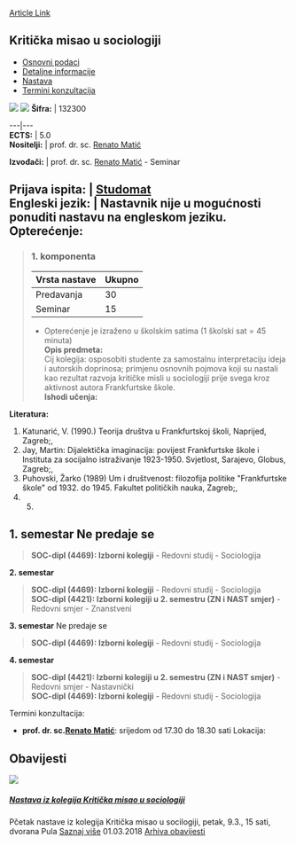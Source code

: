 [Article Link](https://www.fhs.hr/predmet/kmus_b)

## Kritička misao u sociologiji
  * [Osnovni podaci](https://www.fhs.hr/predmet/kmus_b#v1id-904831_35116_1_0 "Osnovni podaci")
  * [Detaljne informacije](https://www.fhs.hr/predmet/kmus_b#v1id-904831_35116_1_1 "Detaljne informacije")
  * [Nastava](https://www.fhs.hr/predmet/kmus_b#v1id-904831_35116_1_2 "Nastava")
  * [Termini konzultacija](https://www.fhs.hr/predmet/kmus_b#v1id-904831_35116_1_3 "Termini konzultacija")


[![](https://www.fhs.hr/img/flags/gif/hr.gif)](https://www.fhs.hr/predmet/kmus_b) [![](https://www.fhs.hr/img/flags/gif/gb.gif)](https://www.fhs.hr/en/course/ctis_a)
**Šifra:** |  132300  
  
---|---  
**ECTS:** |  5.0   
**Nositelji:** |  prof. dr. sc. [Renato Matić](https://www.fhs.hr/djelatnik/renato.matic)   
  
**Izvođači:** |  prof. dr. sc. [Renato Matić](https://www.fhs.hr/djelatnik/renato.matic) - Seminar  
  
**Prijava ispita:** |  [Studomat](http://www.isvu.hr/studomat)  
**Engleski jezik:** |  Nastavnik nije u mogućnosti ponuditi nastavu na engleskom jeziku.   
**Opterećenje:**  
---  
> ### 1. komponenta
> | Vrsta nastave | Ukupno  
> ---|---  
> Predavanja | 30  
> Seminar | 15  
> * Opterećenje je izraženo u školskim satima (1 školski sat = 45 minuta)   
**Opis predmeta:**  
> Cij kolegija: osposobiti studente za samostalnu interpretaciju ideja i autorskih doprinosa; primjenu osnovnih pojmova koji su nastali kao rezultat razvoja kritičke misli u sociologiji prije svega kroz aktivnost autora Frankfurtske škole.  
**Ishodi učenja:**  

  
**Literatura:**  
  1. Katunarić, V. (1990.) Teorija društva u Frankfurtskoj školi, Naprijed, Zagreb;, 
  2. Jay, Martin: Dijalektička imaginacija: povijest Frankfurtske škole i Instituta za socijalno istraživanje 1923-1950. Svjetlost, Sarajevo, Globus, Zagreb;, 
  3. Puhovski, Žarko (1989) Um i društvenost: filozofija politike "Frankfurtske škole" od 1932. do 1945. Fakultet političkih nauka, Zagreb;, 
  4.   5. 
  
**1. semestar** Ne predaje se  
---  
> **SOC-dipl (4469): Izborni kolegiji** - Redovni studij - Sociologija  
>   
  
**2. semestar**  
> **SOC-dipl (4469): Izborni kolegiji** - Redovni studij - Sociologija  
>  **SOC-dipl (4421): Izborni kolegiji u 2. semestru (ZN i NAST smjer)** - Redovni smjer - Znanstveni  
>   
  
**3. semestar** Ne predaje se  
> **SOC-dipl (4469): Izborni kolegiji** - Redovni studij - Sociologija  
>   
  
**4. semestar**  
> **SOC-dipl (4421): Izborni kolegiji u 2. semestru (ZN i NAST smjer)** - Redovni smjer - Nastavnički  
>  **SOC-dipl (4469): Izborni kolegiji** - Redovni studij - Sociologija  
>   
Termini konzultacija: 
  * **prof. dr. sc.[Renato Matić](https://www.fhs.hr/djelatnik/renato.matic)**: 
srijedom od 17.30 do 18.30 sati
Lokacija: 


## Obavijesti
[ ![](https://www.fhs.hr/_pub/themes_static/hrstud2024/default/img/default_news.jpg) ](https://www.fhs.hr/predmet/kmus_b?@=2114o#news_87800)
#####  [Nastava iz kolegija Kritička misao u sociologiji](https://www.fhs.hr/predmet/kmus_b?@=2114o#news_87800)
Pčetak nastave iz kolegija Kritička misao u socilogiji, petak, 9.3., 15 sati, dvorana Pula 
[Saznaj više](https://www.fhs.hr/predmet/kmus_b?@=2114o#news_87800)
01.03.2018
[Arhiva obavijesti](https://www.fhs.hr/predmet/kmus_b?@=20qxt#news_87800 "Arhiva obavijesti")
